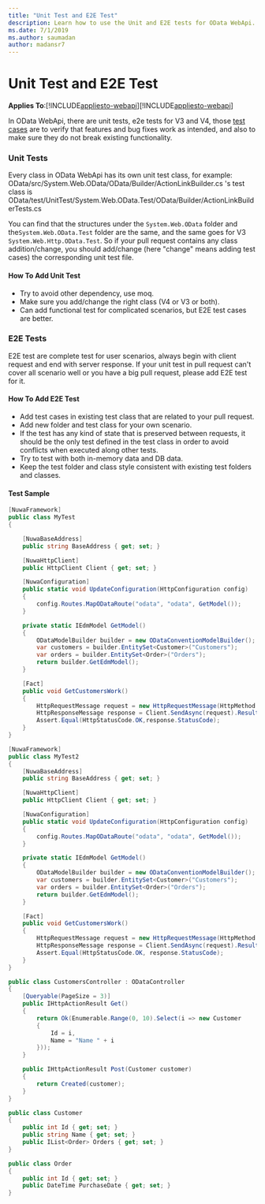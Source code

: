 ```yaml
---
title: "Unit Test and E2E Test"
description: Learn how to use the Unit and E2E tests for OData WebApi. 
ms.date: 7/1/2019
ms.author: saumadan
author: madansr7
---
```

# Unit Test and E2E Test
**Applies To**:[!INCLUDE[appliesto-webapi](../includes/appliesto-webapi-v7.md)][!INCLUDE[appliesto-webapi](../includes/appliesto-webapi-v6.md)]

In OData WebApi, there are unit tests, e2e tests for V3 and V4, those [test cases](https://github.com/OData/WebApi/tree/master/OData/test) are to verify that features and bug fixes work as intended, and also to make sure they do not break existing functionality.

### Unit Tests
Every class in OData WebApi has its own unit test class, for example:
OData/src/System.Web.OData/OData/Builder/ActionLinkBuilder.cs 's test class is 
OData/test/UnitTest/System.Web.OData.Test/OData/Builder/ActionLinkBuilderTests.cs

You can find that the structures under the `System.Web.OData` folder and the`System.Web.OData.Test` folder are the same, and the same goes for V3 `System.Web.Http.OData.Test`. So if your pull request contains any class addition/change, you should add/change (here "change" means adding test cases) the corresponding unit test file.

#### How To Add Unit Test
* Try to avoid other dependency, use moq.
* Make sure you add/change the right class (V4 or V3 or both).
* Can add functional test for complicated scenarios, but E2E test cases are better.


### E2E Tests
E2E test are complete test for user scenarios, always begin with client request and end with server response. If your unit test in pull request can't cover all scenario well or you have a big pull request, please add E2E test for it.

#### How To Add E2E Test
* Add test cases in existing test class that are related to your pull request.
* Add new folder and test class for your own scenario.
* If the test has any kind of state that is preserved between requests, it should be the only test defined in the test class in order to avoid conflicts when executed along other tests.
* Try to test with both in-memory data and DB data.
* Keep the test folder and class style consistent with existing test folders and classes.


#### Test Sample

```C#
[NuwaFramework]
public class MyTest
{

    [NuwaBaseAddress]
    public string BaseAddress { get; set; }

    [NuwaHttpClient]
    public HttpClient Client { get; set; }

    [NuwaConfiguration]
    public static void UpdateConfiguration(HttpConfiguration config)
    {
        config.Routes.MapODataRoute("odata", "odata", GetModel());
    }     

    private static IEdmModel GetModel()
    {
        ODataModelBuilder builder = new ODataConventionModelBuilder();
        var customers = builder.EntitySet<Customer>("Customers");
        var orders = builder.EntitySet<Order>("Orders");
        return builder.GetEdmModel();
    }

    [Fact]
    public void GetCustomersWork()
    {
        HttpRequestMessage request = new HttpRequestMessage(HttpMethod.Get,BaseAddress + "/odata/Customers");
        HttpResponseMessage response = Client.SendAsync(request).Result;
        Assert.Equal(HttpStatusCode.OK,response.StatusCode);
    }
}

[NuwaFramework]
public class MyTest2
{
    [NuwaBaseAddress]
    public string BaseAddress { get; set; }

    [NuwaHttpClient]
    public HttpClient Client { get; set; }

    [NuwaConfiguration]
    public static void UpdateConfiguration(HttpConfiguration config)
    {
        config.Routes.MapODataRoute("odata", "odata", GetModel());
    }

    private static IEdmModel GetModel()
    {
        ODataModelBuilder builder = new ODataConventionModelBuilder();
        var customers = builder.EntitySet<Customer>("Customers");
        var orders = builder.EntitySet<Order>("Orders");
        return builder.GetEdmModel();
    }

    [Fact]
    public void GetCustomersWork()
    {
        HttpRequestMessage request = new HttpRequestMessage(HttpMethod.Get, BaseAddress + "/odata/Customers");
        HttpResponseMessage response = Client.SendAsync(request).Result;
        Assert.Equal(HttpStatusCode.OK, response.StatusCode);
    }
}

public class CustomersController : ODataController
{
    [Queryable(PageSize = 3)]
    public IHttpActionResult Get()
    {
        return Ok(Enumerable.Range(0, 10).Select(i => new Customer
        {
            Id = i,
            Name = "Name " + i
        }));
    }

    public IHttpActionResult Post(Customer customer)
    {
        return Created(customer);
    }
}

public class Customer
{
    public int Id { get; set; }
    public string Name { get; set; }
    public IList<Order> Orders { get; set; }
}

public class Order
{
    public int Id { get; set; }
    public DateTime PurchaseDate { get; set; }
}
```
